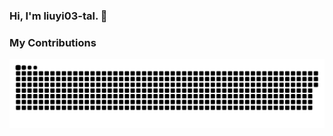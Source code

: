 ### Hi, I'm liuyi03-tal. 👋

### My Contributions
![](https://raw.githubusercontent.com/liuyi03-tal/liuyi03-tal/main/assets/github-contribution-grid-snake.svg)
